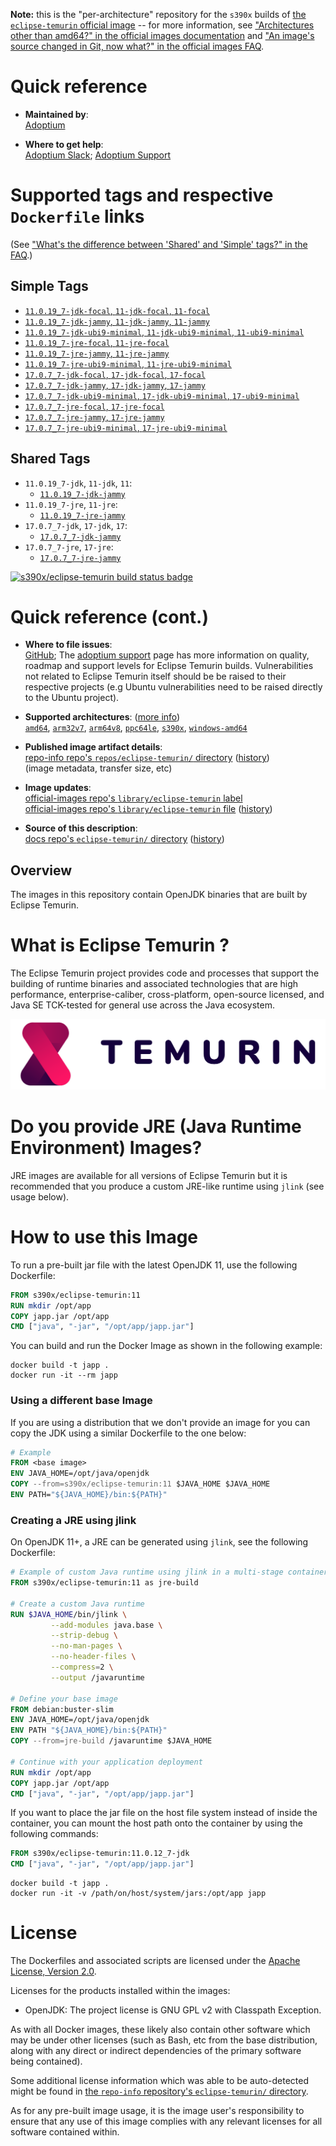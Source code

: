 <!--

********************************************************************************

WARNING:

    DO NOT EDIT "eclipse-temurin/README.md"

    IT IS AUTO-GENERATED

    (from the other files in "eclipse-temurin/" combined with a set of templates)

********************************************************************************

-->

**Note:** this is the "per-architecture" repository for the `s390x` builds of [the `eclipse-temurin` official image](https://hub.docker.com/_/eclipse-temurin) -- for more information, see ["Architectures other than amd64?" in the official images documentation](https://github.com/docker-library/official-images#architectures-other-than-amd64) and ["An image's source changed in Git, now what?" in the official images FAQ](https://github.com/docker-library/faq#an-images-source-changed-in-git-now-what).

# Quick reference

-	**Maintained by**:  
	[Adoptium](https://github.com/adoptium/containers)

-	**Where to get help**:  
	[Adoptium Slack](https://adoptium.net/slack); [Adoptium Support](https://github.com/adoptium/adoptium-support/issues/new/choose)

# Supported tags and respective `Dockerfile` links

(See ["What's the difference between 'Shared' and 'Simple' tags?" in the FAQ](https://github.com/docker-library/faq#whats-the-difference-between-shared-and-simple-tags).)

## Simple Tags

-	[`11.0.19_7-jdk-focal`, `11-jdk-focal`, `11-focal`](https://github.com/adoptium/containers/blob/920efae8fe37e2b8f2b288b5f7f9e67134ecad1d/11/jdk/ubuntu/focal/Dockerfile.releases.full)
-	[`11.0.19_7-jdk-jammy`, `11-jdk-jammy`, `11-jammy`](https://github.com/adoptium/containers/blob/920efae8fe37e2b8f2b288b5f7f9e67134ecad1d/11/jdk/ubuntu/jammy/Dockerfile.releases.full)
-	[`11.0.19_7-jdk-ubi9-minimal`, `11-jdk-ubi9-minimal`, `11-ubi9-minimal`](https://github.com/adoptium/containers/blob/920efae8fe37e2b8f2b288b5f7f9e67134ecad1d/11/jdk/ubi/ubi9-minimal/Dockerfile.releases.full)
-	[`11.0.19_7-jre-focal`, `11-jre-focal`](https://github.com/adoptium/containers/blob/920efae8fe37e2b8f2b288b5f7f9e67134ecad1d/11/jre/ubuntu/focal/Dockerfile.releases.full)
-	[`11.0.19_7-jre-jammy`, `11-jre-jammy`](https://github.com/adoptium/containers/blob/920efae8fe37e2b8f2b288b5f7f9e67134ecad1d/11/jre/ubuntu/jammy/Dockerfile.releases.full)
-	[`11.0.19_7-jre-ubi9-minimal`, `11-jre-ubi9-minimal`](https://github.com/adoptium/containers/blob/920efae8fe37e2b8f2b288b5f7f9e67134ecad1d/11/jre/ubi/ubi9-minimal/Dockerfile.releases.full)
-	[`17.0.7_7-jdk-focal`, `17-jdk-focal`, `17-focal`](https://github.com/adoptium/containers/blob/920efae8fe37e2b8f2b288b5f7f9e67134ecad1d/17/jdk/ubuntu/focal/Dockerfile.releases.full)
-	[`17.0.7_7-jdk-jammy`, `17-jdk-jammy`, `17-jammy`](https://github.com/adoptium/containers/blob/920efae8fe37e2b8f2b288b5f7f9e67134ecad1d/17/jdk/ubuntu/jammy/Dockerfile.releases.full)
-	[`17.0.7_7-jdk-ubi9-minimal`, `17-jdk-ubi9-minimal`, `17-ubi9-minimal`](https://github.com/adoptium/containers/blob/920efae8fe37e2b8f2b288b5f7f9e67134ecad1d/17/jdk/ubi/ubi9-minimal/Dockerfile.releases.full)
-	[`17.0.7_7-jre-focal`, `17-jre-focal`](https://github.com/adoptium/containers/blob/920efae8fe37e2b8f2b288b5f7f9e67134ecad1d/17/jre/ubuntu/focal/Dockerfile.releases.full)
-	[`17.0.7_7-jre-jammy`, `17-jre-jammy`](https://github.com/adoptium/containers/blob/920efae8fe37e2b8f2b288b5f7f9e67134ecad1d/17/jre/ubuntu/jammy/Dockerfile.releases.full)
-	[`17.0.7_7-jre-ubi9-minimal`, `17-jre-ubi9-minimal`](https://github.com/adoptium/containers/blob/920efae8fe37e2b8f2b288b5f7f9e67134ecad1d/17/jre/ubi/ubi9-minimal/Dockerfile.releases.full)

## Shared Tags

-	`11.0.19_7-jdk`, `11-jdk`, `11`:
	-	[`11.0.19_7-jdk-jammy`](https://github.com/adoptium/containers/blob/920efae8fe37e2b8f2b288b5f7f9e67134ecad1d/11/jdk/ubuntu/jammy/Dockerfile.releases.full)
-	`11.0.19_7-jre`, `11-jre`:
	-	[`11.0.19_7-jre-jammy`](https://github.com/adoptium/containers/blob/920efae8fe37e2b8f2b288b5f7f9e67134ecad1d/11/jre/ubuntu/jammy/Dockerfile.releases.full)
-	`17.0.7_7-jdk`, `17-jdk`, `17`:
	-	[`17.0.7_7-jdk-jammy`](https://github.com/adoptium/containers/blob/920efae8fe37e2b8f2b288b5f7f9e67134ecad1d/17/jdk/ubuntu/jammy/Dockerfile.releases.full)
-	`17.0.7_7-jre`, `17-jre`:
	-	[`17.0.7_7-jre-jammy`](https://github.com/adoptium/containers/blob/920efae8fe37e2b8f2b288b5f7f9e67134ecad1d/17/jre/ubuntu/jammy/Dockerfile.releases.full)

[![s390x/eclipse-temurin build status badge](https://img.shields.io/jenkins/s/https/doi-janky.infosiftr.net/job/multiarch/job/s390x/job/eclipse-temurin.svg?label=s390x/eclipse-temurin%20%20build%20job)](https://doi-janky.infosiftr.net/job/multiarch/job/s390x/job/eclipse-temurin/)

# Quick reference (cont.)

-	**Where to file issues**:  
	[GitHub](https://github.com/adoptium/containers/issues); The [adoptium support](https://adoptium.net/support) page has more information on quality, roadmap and support levels for Eclipse Temurin builds. Vulnerabilities not related to Eclipse Temurin itself should be be raised to their respective projects (e.g Ubuntu vulnerabilities need to be raised directly to the Ubuntu project).

-	**Supported architectures**: ([more info](https://github.com/docker-library/official-images#architectures-other-than-amd64))  
	[`amd64`](https://hub.docker.com/r/amd64/eclipse-temurin/), [`arm32v7`](https://hub.docker.com/r/arm32v7/eclipse-temurin/), [`arm64v8`](https://hub.docker.com/r/arm64v8/eclipse-temurin/), [`ppc64le`](https://hub.docker.com/r/ppc64le/eclipse-temurin/), [`s390x`](https://hub.docker.com/r/s390x/eclipse-temurin/), [`windows-amd64`](https://hub.docker.com/r/winamd64/eclipse-temurin/)

-	**Published image artifact details**:  
	[repo-info repo's `repos/eclipse-temurin/` directory](https://github.com/docker-library/repo-info/blob/master/repos/eclipse-temurin) ([history](https://github.com/docker-library/repo-info/commits/master/repos/eclipse-temurin))  
	(image metadata, transfer size, etc)

-	**Image updates**:  
	[official-images repo's `library/eclipse-temurin` label](https://github.com/docker-library/official-images/issues?q=label%3Alibrary%2Feclipse-temurin)  
	[official-images repo's `library/eclipse-temurin` file](https://github.com/docker-library/official-images/blob/master/library/eclipse-temurin) ([history](https://github.com/docker-library/official-images/commits/master/library/eclipse-temurin))

-	**Source of this description**:  
	[docs repo's `eclipse-temurin/` directory](https://github.com/docker-library/docs/tree/master/eclipse-temurin) ([history](https://github.com/docker-library/docs/commits/master/eclipse-temurin))

## Overview

The images in this repository contain OpenJDK binaries that are built by Eclipse Temurin.

# What is Eclipse Temurin ?

The Eclipse Temurin project provides code and processes that support the building of runtime binaries and associated technologies that are high performance, enterprise-caliber, cross-platform, open-source licensed, and Java SE TCK-tested for general use across the Java ecosystem.

![logo](https://raw.githubusercontent.com/docker-library/docs/cb27e17c8b50fddc58f1933d266a1a7686fea8ed/eclipse-temurin/logo.png)

# Do you provide JRE (Java Runtime Environment) Images?

JRE images are available for all versions of Eclipse Temurin but it is recommended that you produce a custom JRE-like runtime using `jlink` (see usage below).

# How to use this Image

To run a pre-built jar file with the latest OpenJDK 11, use the following Dockerfile:

```dockerfile
FROM s390x/eclipse-temurin:11
RUN mkdir /opt/app
COPY japp.jar /opt/app
CMD ["java", "-jar", "/opt/app/japp.jar"]
```

You can build and run the Docker Image as shown in the following example:

```console
docker build -t japp .
docker run -it --rm japp
```

### Using a different base Image

If you are using a distribution that we don't provide an image for you can copy the JDK using a similar Dockerfile to the one below:

```dockerfile
# Example
FROM <base image>
ENV JAVA_HOME=/opt/java/openjdk
COPY --from=s390x/eclipse-temurin:11 $JAVA_HOME $JAVA_HOME
ENV PATH="${JAVA_HOME}/bin:${PATH}"
```

### Creating a JRE using jlink

On OpenJDK 11+, a JRE can be generated using `jlink`, see the following Dockerfile:

```dockerfile
# Example of custom Java runtime using jlink in a multi-stage container build
FROM s390x/eclipse-temurin:11 as jre-build

# Create a custom Java runtime
RUN $JAVA_HOME/bin/jlink \
         --add-modules java.base \
         --strip-debug \
         --no-man-pages \
         --no-header-files \
         --compress=2 \
         --output /javaruntime

# Define your base image
FROM debian:buster-slim
ENV JAVA_HOME=/opt/java/openjdk
ENV PATH "${JAVA_HOME}/bin:${PATH}"
COPY --from=jre-build /javaruntime $JAVA_HOME

# Continue with your application deployment
RUN mkdir /opt/app
COPY japp.jar /opt/app
CMD ["java", "-jar", "/opt/app/japp.jar"]
```

If you want to place the jar file on the host file system instead of inside the container, you can mount the host path onto the container by using the following commands:

```dockerfile
FROM s390x/eclipse-temurin:11.0.12_7-jdk
CMD ["java", "-jar", "/opt/app/japp.jar"]
```

```console
docker build -t japp .
docker run -it -v /path/on/host/system/jars:/opt/app japp
```

# License

The Dockerfiles and associated scripts are licensed under the [Apache License, Version 2.0](http://www.apache.org/licenses/LICENSE-2.0.html).

Licenses for the products installed within the images:

-	OpenJDK: The project license is GNU GPL v2 with Classpath Exception.

As with all Docker images, these likely also contain other software which may be under other licenses (such as Bash, etc from the base distribution, along with any direct or indirect dependencies of the primary software being contained).

Some additional license information which was able to be auto-detected might be found in [the `repo-info` repository's `eclipse-temurin/` directory](https://github.com/docker-library/repo-info/tree/master/repos/eclipse-temurin).

As for any pre-built image usage, it is the image user's responsibility to ensure that any use of this image complies with any relevant licenses for all software contained within.
